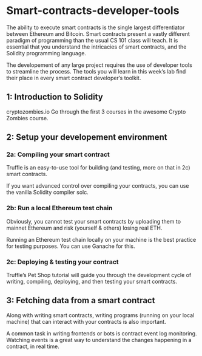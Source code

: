 # Smart-contracts-developer-tools
The ability to execute smart contracts is the single largest differentiator between Ethereum and Bitcoin. Smart contracts present a vastly different paradigm of programming than the usual CS 101 class will teach. It is essential that you understand the intricacies of smart contracts, and the Solidity programming language.

The developement of any large project requires the use of developer tools to streamline the process. The tools you will learn in this week’s lab find their place in every smart contract developer’s toolkit.

## 1: Introduction to Solidity
cryptozombies.io
Go through the first 3 courses in the awesome Crypto Zombies course.

## 2: Setup your developement environment

### 2a: Compiling your smart contract
Truffle is an easy-to-use tool for building (and testing, more on that in 2c) smart contracts.

If you want advanced control over compiling your contracts, you can use the vanilla Solidity compiler solc.

### 2b: Run a local Ethereum test chain
Obviously, you cannot test your smart contracts by uploading them to mainnet Ethereum and risk (yourself & others) losing real ETH.

Running an Ethereum test chain locally on your machine is the best practice for testing purposes. You can use Ganache for this.

### 2c: Deploying & testing your contract
Truffle’s Pet Shop tutorial will guide you through the development cycle of writing, compiling, deploying, and then testing your smart contracts.

## 3: Fetching data from a smart contract
Along with writing smart contracts, writing programs (running on your local machine) that can interact with your contracts is also important.

A common task in writing frontends or bots is contract event log monitoring. Watching events is a great way to understand the changes happening in a contract, in real time.
